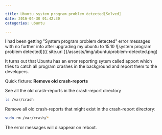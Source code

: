 ```yaml
---

title: Ubuntu system program problem detected[Solved]
date: 2016-04-30 01:42:30
categories: ubuntu

---
```


I had been getting "System program problem detected" error messages with no further info after upgrading my ubuntu to 15.10
![system program problem detected]({{ site.url }}/assests/img/ubuntu/problem-detected.png)

It turns out that Ubuntu has an error reporting sytem called apport which tries to catch all program crashes in the background and report them to the developers.

Quick fixture: **Remove old crash-reports**

See all the old crash-reports in the crash-report directory

``` bash
ls /var/crash
```

Remove all old crash-reports that might exist in the crash-report directory:

``` bash
sudo rm /var/crash/*
```

The error messages will disappear on reboot.
